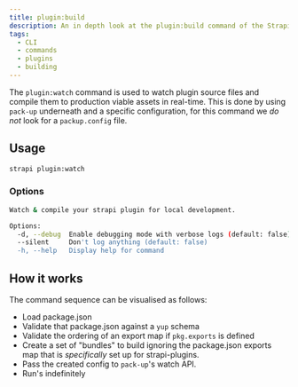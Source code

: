 ```yaml
---
title: plugin:build
description: An in depth look at the plugin:build command of the Strapi CLI
tags:
  - CLI
  - commands
  - plugins
  - building
---
```


The `plugin:watch` command is used to watch plugin source files and compile them to production viable assets in real-time.
This is done by using `pack-up` underneath and a specific configuration, for this command we _do not_ look for a `packup.config` file.

## Usage

```bash
strapi plugin:watch
```

### Options

```bash
Watch & compile your strapi plugin for local development.

Options:
  -d, --debug  Enable debugging mode with verbose logs (default: false)
  --silent     Don't log anything (default: false)
  -h, --help   Display help for command
```

## How it works

The command sequence can be visualised as follows:

- Load package.json
- Validate that package.json against a `yup` schema
- Validate the ordering of an export map if `pkg.exports` is defined
- Create a set of "bundles" to build ignoring the package.json exports map that is _specifically_ set up for strapi-plugins.
- Pass the created config to `pack-up`'s watch API.
- Run's indefinitely

